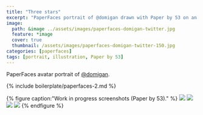 ```yaml
---
title: "Three stars"
excerpt: "PaperFaces portrait of @domigan drawn with Paper by 53 on an iPad."
image: 
  path: &image ../assets/images/paperfaces-domigan-twitter.jpg 
  feature: *image
  cover: true
  thumbnail: /assets/images/paperfaces-domigan-twitter-150.jpg
categories: [paperfaces]
tags: [portrait, illustration, Paper by 53]
---
```


PaperFaces avatar portrait of <a href="https://twitter.com/domigan">@domigan</a>.

{% include boilerplate/paperfaces-2.md %}

{% figure caption:"Work in progress screenshots (Paper by 53)." %}
[![](/assets/images/paperfaces-domigan-process-1-600.jpg)](/assets/images/paperfaces-domigan-process-1-lg.jpg)
[![](/assets/images/paperfaces-domigan-process-2-600.jpg)](/assets/images/paperfaces-domigan-process-2-lg.jpg)
[![](/assets/images/paperfaces-domigan-process-3-600.jpg)](/assets/images/paperfaces-domigan-process-3-lg.jpg)
[![](/assets/images/paperfaces-domigan-process-4-600.jpg)](/assets/images/paperfaces-domigan-process-4-lg.jpg)
{% endfigure %}
